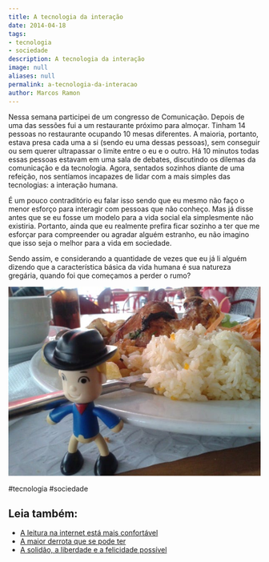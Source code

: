 ```yaml
---
title: A tecnologia da interação
date: 2014-04-18
tags:
- tecnologia
- sociedade
description: A tecnologia da interação
image: null
aliases: null
permalink: a-tecnologia-da-interacao
author: Marcos Ramon
---
```

Nessa semana participei de um congresso de Comunicação. Depois de uma das sessões fui a um restaurante próximo para almoçar. Tinham 14 pessoas no restaurante ocupando 10 mesas diferentes. A maioria, portanto, estava presa cada uma a si (sendo eu uma dessas pessoas), sem conseguir ou sem querer ultrapassar o limite entre o eu e o outro. Há 10 minutos todas essas pessoas estavam em uma sala de debates, discutindo os dilemas da comunicação e da tecnologia. Agora, sentados sozinhos diante de uma refeição, nos sentíamos incapazes de lidar com a mais simples das tecnologias: a interação humana.

É um pouco contraditório eu falar isso sendo que eu mesmo não faço o menor esforço para interagir com pessoas que não conheço. Mas já disse antes que se eu fosse um modelo para a vida social ela simplesmente não existiria. Portanto, ainda que eu realmente prefira ficar sozinho a ter que me esforçar para compreender ou agradar alguém estranho, eu não imagino que isso seja o melhor para a vida em sociedade.

Sendo assim, e considerando a quantidade de vezes que eu já li alguém dizendo que a característica básica da vida humana é sua natureza gregária, quando foi que começamos a perder o rumo?

<img src="/assets/img/a-tecnologia-da-interação-medium.jpg">

#tecnologia #sociedade<div class="leia-tambem" markdown="1">
## Leia também:

- <a href="/a-leitura-na-internet-esta-mais-confortavel">A leitura na internet está mais confortável</a>
- <a href="/a-maior-derrota-que-se-pode-ter">A maior derrota que se pode ter</a>
- <a href="/a-solidao-a-liberdade-e-a-felicidade-possivel">A solidão, a liberdade e a felicidade possível</a>
</div>